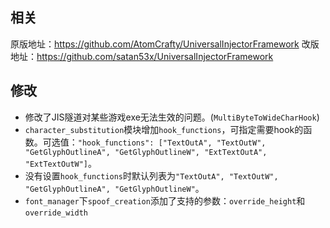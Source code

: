 ## 相关
原版地址：https://github.com/AtomCrafty/UniversalInjectorFramework
改版地址：https://github.com/satan53x/UniversalInjectorFramework

## 修改
* 修改了JIS隧道对某些游戏exe无法生效的问题。(`MultiByteToWideCharHook`)
* `character_substitution`模块增加`hook_functions`，可指定需要hook的函数。可选值：`"hook_functions": ["TextOutA", "TextOutW", "GetGlyphOutlineA", "GetGlyphOutlineW", "ExtTextOutA", "ExtTextOutW"]`。
* 没有设置`hook_functions`时默认列表为`"TextOutA", "TextOutW", "GetGlyphOutlineA", "GetGlyphOutlineW"`。
* `font_manager`下`spoof_creation`添加了支持的参数：`override_height`和`override_width`

